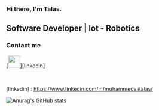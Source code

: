 ### Hi there, I'm Talas.
	
	
## Software Developer | Iot - Robotics

### Contact me

[<img height="32" width="32" src="https://unpkg.com/simple-icons@v6/icons/linkedin.svg" align="ledt" />][linkedin]

<br />

[linkedin] : https://www.linkedin.com/in/muhammedalitalas/

![Anurag's GitHub stats](https://github-readme-stats.vercel.app/api/top-langs/?username=MrTalas&layout=demo)

	
